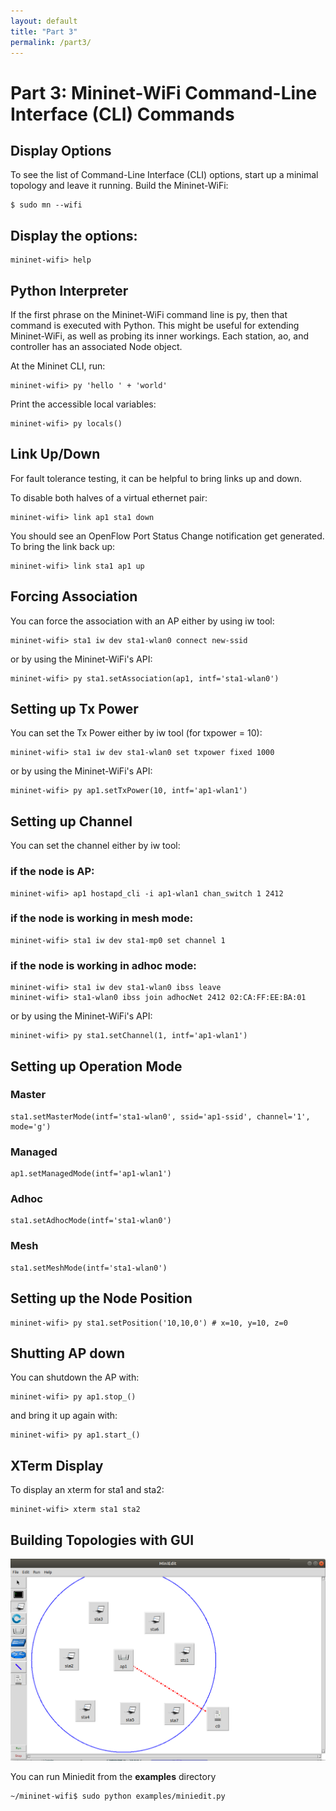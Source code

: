 ```yaml
---
layout: default
title: "Part 3"
permalink: /part3/
---
```



# Part 3: Mininet-WiFi Command-Line Interface (CLI) Commands

## Display Options
To see the list of Command-Line Interface (CLI) options, start up a minimal topology and leave it running. Build the Mininet-WiFi:

```
$ sudo mn --wifi
```

## Display the options:
```
mininet-wifi> help
```

## Python Interpreter
If the first phrase on the Mininet-WiFi command line is py, then that command is executed with Python. This might be useful for extending Mininet-WiFi, as well as probing its inner workings. Each station, ao, and controller has an associated Node object.

At the Mininet CLI, run:
```
mininet-wifi> py 'hello ' + 'world'
```

Print the accessible local variables:
```
mininet-wifi> py locals()
```

## Link Up/Down
For fault tolerance testing, it can be helpful to bring links up and down.

To disable both halves of a virtual ethernet pair:
```
mininet-wifi> link ap1 sta1 down
```

You should see an OpenFlow Port Status Change notification get generated. To bring the link back up:
```
mininet-wifi> link sta1 ap1 up
```

## Forcing Association

You can force the association with an AP either by using iw tool:
```
mininet-wifi> sta1 iw dev sta1-wlan0 connect new-ssid
```

or by using the Mininet-WiFi's API:
```
mininet-wifi> py sta1.setAssociation(ap1, intf='sta1-wlan0')
```

## Setting up Tx Power
You can set the Tx Power either by iw tool (for txpower = 10):
```
mininet-wifi> sta1 iw dev sta1-wlan0 set txpower fixed 1000
```
or by using the Mininet-WiFi's API:

```
mininet-wifi> py ap1.setTxPower(10, intf='ap1-wlan1')
```

## Setting up Channel
You can set the channel either by iw tool:  
### if the node is AP:
```
mininet-wifi> ap1 hostapd_cli -i ap1-wlan1 chan_switch 1 2412
```
### if the node is working in mesh mode:
```
mininet-wifi> sta1 iw dev sta1-mp0 set channel 1
```
### if the node is working in adhoc mode:
```
mininet-wifi> sta1 iw dev sta1-wlan0 ibss leave
mininet-wifi> sta1-wlan0 ibss join adhocNet 2412 02:CA:FF:EE:BA:01
```
or by using the Mininet-WiFi's API:
```
mininet-wifi> py sta1.setChannel(1, intf='ap1-wlan1')
```

## Setting up Operation Mode

### Master
```
sta1.setMasterMode(intf='sta1-wlan0', ssid='ap1-ssid', channel='1', mode='g')
```

### Managed
```
ap1.setManagedMode(intf='ap1-wlan1')
```

### Adhoc
```
sta1.setAdhocMode(intf='sta1-wlan0')
```

### Mesh
```
sta1.setMeshMode(intf='sta1-wlan0')
```

## Setting up the Node Position
```
mininet-wifi> py sta1.setPosition('10,10,0') # x=10, y=10, z=0
```


## Shutting AP down
You can shutdown the AP with:
```
mininet-wifi> py ap1.stop_()
```
and bring it up again with:

```
mininet-wifi> py ap1.start_()
```

## XTerm Display

To display an xterm for sta1 and sta2:
```
mininet-wifi> xterm sta1 sta2
```

## Building Topologies with GUI

![Branching](https://github.com/mininet-wifi/mininet-wifi.github.io/blob/master/assets/img/miniedit.png?raw=true)

You can run Miniedit from the __examples__ directory

```
~/mininet-wifi$ sudo python examples/miniedit.py
```